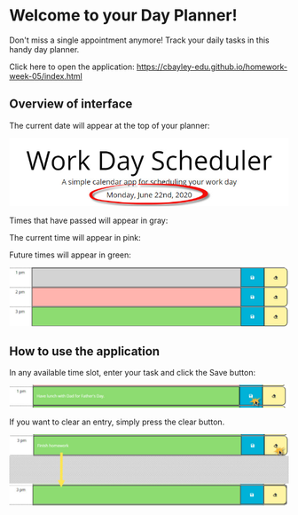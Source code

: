 # Welcome to your Day Planner!

Don't miss a single appointment anymore! Track your daily tasks in this handy day planner.

Click here to open the application:  https://cbayley-edu.github.io/homework-week-05/index.html


## Overview of interface

The current date will appear at the top of your planner:

![day planner header](./assets/day-planner-header.jpg)


Times that have passed will appear in gray:

The current time will appear in pink:

Future times will appear in green:


![day planner time slots](./assets/past-present-future.jpg)


## How to use the application

In any available time slot, enter your task and click the Save button:

![day planner enter task](./assets/enter-task.jpg)

If you want to clear an entry, simply press the clear button.

![day planner clear task](./assets/clear-task.jpg)


